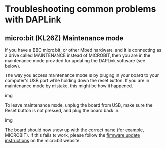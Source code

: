 # Troubleshooting common problems with DAPLink

## micro:bit (KL26Z) Maintenance mode

If you have a BBC micro:bit, or other Mbed hardware, and it is connecting as a drive called MAINTENANCE instead of MICROBIT, then you are in the maintenance mode provided for updating the DAPLink software (see below).

The way you access maintenance mode is by pluging in your board to your computer's USB port while holding down the reset button. If you are in maintenance mode by mistake, this might be how it happened.

img

To leave maintenance mode, unplug the board from USB, make sure the Reset button is not pressed, and plug the board back in.

img

The board should now show up with the correct name (for example, MICROBIT). If this fails to work, please follow the [firmware update instructions](https://microbit.org/get-started/user-guide/firmware/) on the micro:bit website.
